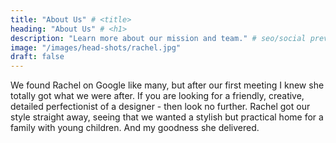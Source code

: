 ```yaml
---
title: "About Us" # <title>
heading: "About Us" # <h1>
description: "Learn more about our mission and team." # seo/social preview
image: "/images/head-shots/rachel.jpg"
draft: false
---
```

<Testimonial>
We found Rachel on Google like many, but after our first meeting I knew she totally got what we were after. If you are looking for a friendly, creative, detailed perfectionist of a designer - then look no further. Rachel got our style straight away, seeing that we wanted a stylish but practical home for a family with young children. And my goodness she delivered.
</Testimonial>


